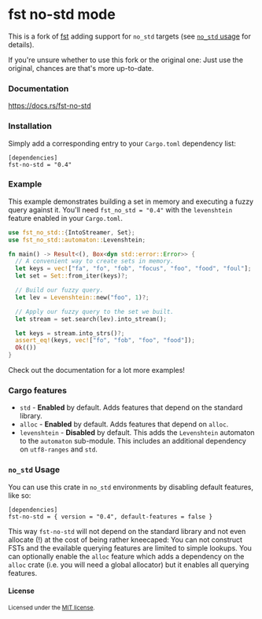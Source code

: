 fst no-std mode
===

This is a fork of [fst](https://github.com/BurntSushi/fst) adding support for `no_std` targets (see [`no_std` usage](#no-std-usage) for details).

If you're unsure whether to use this fork or the original one: Just use the original, chances are that's more up-to-date.

### Documentation

https://docs.rs/fst-no-std

### Installation

Simply add a corresponding entry to your `Cargo.toml` dependency list:

```toml,ignore
[dependencies]
fst-no-std = "0.4"
```

### Example

This example demonstrates building a set in memory and executing a fuzzy query
against it. You'll need `fst_no_std = "0.4"` with the `levenshtein` feature enabled in
your `Cargo.toml`.

```rust
use fst_no_std::{IntoStreamer, Set};
use fst_no_std::automaton::Levenshtein;

fn main() -> Result<(), Box<dyn std::error::Error>> {
  // A convenient way to create sets in memory.
  let keys = vec!["fa", "fo", "fob", "focus", "foo", "food", "foul"];
  let set = Set::from_iter(keys)?;

  // Build our fuzzy query.
  let lev = Levenshtein::new("foo", 1)?;

  // Apply our fuzzy query to the set we built.
  let stream = set.search(lev).into_stream();

  let keys = stream.into_strs()?;
  assert_eq!(keys, vec!["fo", "fob", "foo", "food"]);
  Ok(())
}
```

Check out the documentation for a lot more examples!

### Cargo features

* `std` - **Enabled** by default. Adds features that depend on the standard library.
* `alloc` - **Enabled** by default. Adds features that depend on `alloc`.
* `levenshtein` - **Disabled** by default. This adds the `Levenshtein`
  automaton to the `automaton` sub-module. This includes an additional
  dependency on `utf8-ranges` and `std`.

### `no_std` Usage

You can use this crate in `no_std` environments by disabling default features, like so:

```toml,ignore
[dependencies]
fst-no-std = { version = "0.4", default-features = false }
```

This way `fst-no-std` will not depend on the standard library and not even allocate (!) at the cost of being rather kneecaped: You can not construct FSTs and the evailable querying features are limited to simple lookups. You can optionally enable the `alloc` feature which adds a dependency on the `alloc` crate (i.e. you will need a global allocator) but it enables all querying features.

#### License

<sup>
Licensed under the <a href="LICENSE-MIT">MIT license</a>.
</sup>
